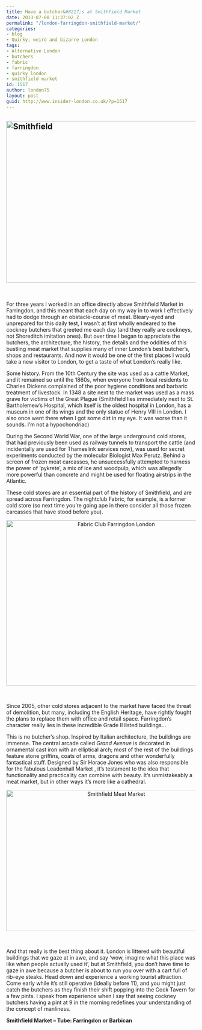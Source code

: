 ```yaml
---
title: Have a butcher&#8217;s at Smithfield Market
date: 2013-07-08 11:37:02 Z
permalink: "/london-farringdon-smithfield-market/"
categories:
- blog
- Quirky, weird and bizarre London
tags:
- Alternative London
- butchers
- fabric
- farringdon
- quirky london
- smithfield market
id: 1517
author: london75
layout: post
guid: http://www.insider-london.co.uk/?p=1517
---
```


## [<img class="aligncenter size-full wp-image-1519" alt="Smithfield" src="http://www.insider-london.co.uk/wp-content/uploads/2012/08/Smithfield-2.jpg" width="565" height="430" />](http://www.insider-london.co.uk/wp-content/uploads/2012/08/Smithfield-2.jpg)

<div>
  <p>
    &nbsp;
  </p>
  
  <p>
    For three years I worked in an office directly above Smithfield Market in Farringdon, and this meant that each day on my way in to work I effectively had to dodge through an obstacle-course of meat. Bleary-eyed and unprepared for this daily test, I wasn&#8217;t at first wholly endeared to the cockney butchers that greeted me each day (and they really are cockneys, not Shoreditch imitation ones). But over time I began to appreciate the butchers, the architecture, the history, the details and the oddities of this bustling meat market that supplies many of inner London&#8217;s best butcher&#8217;s, shops and restaurants. And now it would be one of the first places I would take a new visitor to London, to get a taste of what London&#8217;s really like.
  </p>
  
  <p>
    Some history. From the 10th Century the site was used as a cattle Market, and it remained so until the 1860s, when everyone from local residents to Charles Dickens complained of the poor hygiene conditions and barbaric treatment of livestock. In 1348 a site next to the market was used as a mass grave for victims of the Great Plague (Smithfield lies immediately next to St. Bartholemew&#8217;s Hospital, which itself is the oldest hospital in London, has a museum in one of its wings and the only statue of Henry VIII in London. I also once went there when I got some dirt in my eye. It was worse than it sounds. I&#8217;m not a hypochondriac)
  </p>
  
  <p>
    During the Second World War, one of the large underground cold stores, that had previously been used as railway tunnels to transport the cattle (and incidentally are used for Thameslink services now), was used for secret experiments conducted by the molecular Biologist Max Perutz. Behind a screen of frozen meat carcasses, he unsuccessfully attempted to harness the power of &#8216;pykrete&#8217;, a mix of ice and woodpulp, which was allegedly more powerful than concrete and might be used for floating airstrips in the Atlantic.
  </p>
  
  <p>
    These cold stores are an essential part of the history of Smithfield, and are spread across Farringdon. The nightclub Fabric, for example, is a former cold store (so next time you&#8217;re going ape in there consider all those frozen carcasses that have stood before you).
  </p>
  
  <p style="text-align: center;">
    <a href="http://www.insider-london.co.uk/wp-content/uploads/2012/08/Fabric_Club_Farringdon_London.jpg"><img class="aligncenter  wp-image-1520" alt="Fabric Club Farringdon London" src="http://www.insider-london.co.uk/wp-content/uploads/2012/08/Fabric_Club_Farringdon_London.jpg" width="569" height="440" /></a>
  </p>
  
  <p>
    &nbsp;
  </p>
  
  <p>
    Since 2005, other cold stores adjacent to the market have faced the threat of demolition, but many, including the English Heritage, have rightly fought the plans to replace them with office and retail space. Farringdon&#8217;s character really lies in these incredible Grade II listed buildings&#8230;
  </p>
  
  <p>
    This is no butcher&#8217;s shop. Inspired by Italian architecture, the buildings are immense. The central arcade called <em>Grand Avenue</em> is decorated in ornamental cast iron with an elliptical arch; most of the rest of the buildings feature stone griffins, coats of arms, dragons and other wonderfully fantastical stuff. Designed by Sir Horace Jones who was also responsible for the fabulous Leadenhall Market , it&#8217;s testament to the idea that functionality and practicality can combine with beauty. It&#8217;s unmistakeably a meat market, but in other ways it&#8217;s more like a cathedral.
  </p>
  
  <p style="text-align: center;">
    <a href="http://www.insider-london.co.uk/wp-content/uploads/2012/08/smithfield-1.jpg"><img class="aligncenter  wp-image-1521" alt="Smithfield Meat Market" src="http://www.insider-london.co.uk/wp-content/uploads/2012/08/smithfield-1.jpg" width="569" height="375" /></a>
  </p>
  
  <p>
    &nbsp;
  </p>
  
  <p>
    And that really is the best thing about it. London is littered with beautiful buildings that we gaze at in awe, and say &#8216;wow, imagine what this place was like when people actually used it&#8217;, but at Smithfield, you don&#8217;t have time to gaze in awe because a butcher is about to run you over with a cart full of rib-eye steaks. Head down and experience a working tourist attraction. Come early while it&#8217;s still operative (ideally before 11), and you might just catch the butchers as they finish their shift popping into the Cock Tavern for a few pints. I speak from experience when I say that seeing cockney butchers having a pint at 9 in the morning redefines your understanding of the concept of manliness.
  </p>
  
  <p>
    <strong>Smithfield Market &#8211; Tube: Farringdon or Barbican</strong>
  </p>
</div>